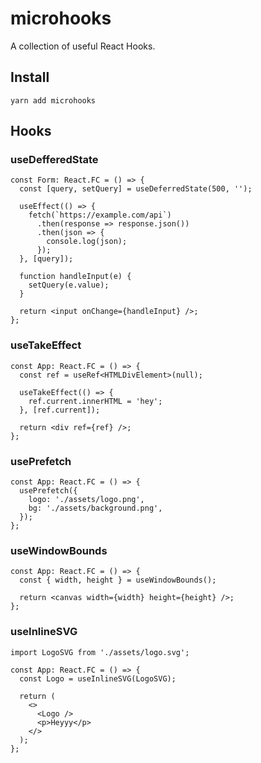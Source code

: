 # microhooks

A collection of useful React Hooks.

## Install

```
yarn add microhooks
```

## Hooks

### useDefferedState

```tsx
const Form: React.FC = () => {
  const [query, setQuery] = useDeferredState(500, '');

  useEffect(() => {
    fetch(`https://example.com/api`)
      .then(response => response.json())
      .then(json => {
        console.log(json);
      });
  }, [query]);

  function handleInput(e) {
    setQuery(e.value);
  }

  return <input onChange={handleInput} />;
};
```

### useTakeEffect

```tsx
const App: React.FC = () => {
  const ref = useRef<HTMLDivElement>(null);

  useTakeEffect(() => {
    ref.current.innerHTML = 'hey';
  }, [ref.current]);

  return <div ref={ref} />;
};
```

### usePrefetch

```tsx
const App: React.FC = () => {
  usePrefetch({
    logo: './assets/logo.png',
    bg: './assets/background.png',
  });
};
```

### useWindowBounds

```tsx
const App: React.FC = () => {
  const { width, height } = useWindowBounds();

  return <canvas width={width} height={height} />;
};
```

### useInlineSVG

```tsx
import LogoSVG from './assets/logo.svg';

const App: React.FC = () => {
  const Logo = useInlineSVG(LogoSVG);

  return (
    <>
      <Logo />
      <p>Heyyy</p>
    </>
  );
};
```
